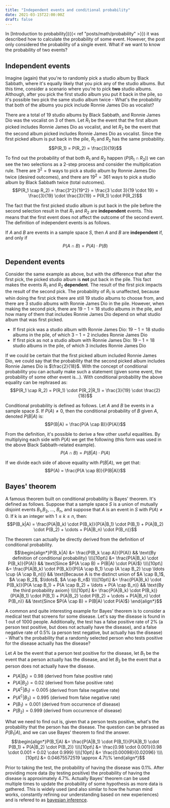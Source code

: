 ```yaml
---
title: "Independent events and conditional probability"
date: 2021-03-15T22:00:00Z
draft: false 
---
```

In [Introduction to probability]({{< ref "posts/math/probability" >}}) it was described how to calculate the probability of some event. However, the post only considered the probability of a single event. What if we want to know the probability of two events?

## Independent events
Imagine (again) that you're to randomly pick a studio album by Black Sabbath, where it's equally likely that you pick any of the studio albums. But this time, consider a scenario where you're to pick **two** studio albums. Although, after you pick the first studio album you put it back in the pile, so it's possible two pick the same studio album twice - What's the probability that both of the albums you pick include Ronnie James Dio as vocalist?

There are a total of 19 studio albums by Black Sabbath, and Ronnie James Dio was the vocalist on 3 of them. Let $R_1$ be the event that the first album picked includes Ronnie James Dio as vocalist, and let $R_2$ be the event that the second album picked includes Ronnie James Dio as vocalist. Since the first picked album is put back in the pile, $R_1$ and $R_2$ has the same probability.
$$P(R_1) = P(R_2) = \frac{3}{19}$$

To find out the probability of that both $R_1$ and $R_2$ happen ($P(R_1 \cap R_2)$) we can see the two selections as a 2-step process and consider the multiplication rule. There are $3^2 = 9$ ways to pick a studio album by Ronnie James Dio twice (desired outcomes), and there are $19^2 = 361$ ways to pick a studio album by Black Sabbath twice (total outcomes).
$$P(R_1 \cap R_2) = \frac{3^2}{19^2} = \frac{3 \cdot 3}{19 \cdot 19} = \frac{3}{19} \cdot \frac{3}{19} = P(R_1) \cdot P(R_2)$$

The fact that the first picked studio album is put back in the pile before the second selection result in that $R_1$ and $R_2$ are **independent** events. This means that the first event does not affect the outcome of the second event. The definition of independent events is as follows.

If $A$ and $B$ are events in a sample space $S$, then $A$ and $B$ are **independent** if, and only if
$$P(A \cap B) = P(A) \cdot P(B)$$

## Dependent events
Consider the same example as above, but with the difference that after the first pick, the picked studio album is **not** put back in the pile. This fact makes the events $R_1$ and $R_2$ **dependent**. The result of the first pick impacts the result of the second pick. The probability of $R_1$ is unaffected, because whin doing the first pick there are still $19$ studio albums to choose from, and there are $3$ studio albums with Ronnie James Dio in the pile. However, when making the second pick, there are $19 - 1 = 18$ studio albums in the pile, and how many of them that includes Ronnie James Dio depend on what studio album that was first picked.
 - If first pick was a studio album with Ronnie James Dio: $19 - 1 = 18$ studio albums in the pile, of which $3 - 1 = 2$ includes Ronnie James Dio
 - If first pick as not a studio album with Ronnie James Dio: $19 - 1 = 18$ studio albums in the  pile, of which $3$ includes Ronnie James Dio

If we could be certain that the first picked album included Ronnie James Dio, we could say that the probability that the second picked album includes Ronnie James Dio is $\frac{2}{18}$. With the concept of conditional probability you can actually make such a statement (given some event, the probability of some other event is...). With conditional probability the above equality can be rephrased as:
$$P(R_1 \cap R_2) = P(R_1) \cdot P(R_2|R_1) = \frac{3}{19} \cdot \frac{2}{18}$$

Conditional probability is defined as follows. Let $A$ and $B$ be events in a sample space $S$. If $P(A) \ne 0$, then the conditional probability of $B$ given $A$, denoted $P(B|A)$ is:
$$P(B|A) = \frac{P(A \cap B)}{P(A)}$$

From the definition, it's possible to derive a few other useful equalities. By multiplying each side with $P(A)$ we get the following (this form was used in the above Black Sabbath-related example).
$$P(A \cap B) = P(B|A) \cdot P(A)$$

If we divide each side of above equality with $P(B|A)$, we get that:
$$P(A) = \frac{P(A \cap B)}{P(B|A)}$$

## Bayes' theorem
A famous theorem built on conditional probability is Bayes' theorem. It's defined as follows. Suppose that a sample space $S$ is a union of mutually disjoint events $B_1$,$B_2$, $\ldots$, $B_n$, and suppose that $A$ is an event in $S$ with $P(A) \ne 0$. If k is an integer with $1 \le k \le n$, then:
$$P(B_k|A) = \frac{P(A|B_k) \cdot P(B_k)}{P(A|B_1) \cdot P(B_1) + P(A|B_2) \cdot P(B_2) + \cdots + P(A|B_n) \cdot P(B_n)}$$

The theorem can actually be directly derived from the definition of conditional probability.
$$\begin{align*}P(B_k|A) &= \frac{P(B_k \cap A)}{P(A)} && \text{By definition of conditional probability} \\\\[10pt\] &= \frac{P(A|B_k) \cdot P(B_k)}{P(A)} && \text{Since $P(A \cap B) = P(B|A) \cdot P(A)$} \\\\[10pt\] &= \frac{P(A|B_k) \cdot P(B_k)}{P((A \cap B_1) \cup (A \cap B_2) \cup \ldots \cup (A \cap B_n))} && \text{Because A is the distinct union of $A \cap B_1$, $A \cap B_2$, $\ldots$, $A \cap B_n$} \\\\[10pt\] &= \frac{P(A|B_k) \cdot P(B_k)}{P(A \cap B_1) + P(A \cap B_2) + \ldots + P(A \cap B_n)} && \text{By the third probability axiom} \\\\[10pt\] &= \frac{P(A|B_k) \cdot P(B_k)}{P(A|B_1) \cdot P(B_1) + P(A|B_2) \cdot P(B_2) + \cdots + P(A|B_n) \cdot P(B_n)} && \text{Since $P(A \cap B) = P(B|A) \cdot P(A)$} \end{align*}$$

A common and quite interesting example for Bayes' theorem is to consider a medical test that screens for some disease. Let's say the disease is found in 1 out of 1000 people. Additionally, the test has a false positive rate of 2% (a person test positive, but does not actually have the disease), and a false negative rate of 0.5% (a person test negative, but actually has the disease) - What's the probability that a randomly selected person who tests positive for the disease actually has the disease?

Let $A$ be the event that a person test positive for the disease, let $B_1$ be the event that a person actually has the disease, and let $B_2$ be the event that a person does not actually have the disease.
 - $P(A|B_1) = 0.98$ (derived from false positive rate)
 - $P(A|B_2) = 0.02$ (derived from false positive rate)
 - $P(A^{\complement}|B_1) = 0.005$ (derived from false negative rate)
 - $P(A^{\complement}|B_2) = 0.995$ (derived from false negative rate)
 - $P(B_1) = 0.001$ (derived from occurrence of disease)
 - $P(B_2) = 0.999$ (derived from occurrence of disease)

What we need to find out is, given that a person tests positive, what's the probability that the person has the disease. The question can be phrased as $P(B_1|A)$, and we can use Bayes' theorem to find the answer. 
$$\begin{align*}P(B_1|A) &= \frac{P(A|B_1) \cdot P(B_1)}{P(A|B_1) \cdot P(B_1) + P(A|B_2) \cdot P(B_2)} \\\\[10pt\] &= \frac{0.98 \cdot 0.001}{0.98 \cdot 0.001 + 0.02 \cdot 0.999} \\\\[10pt\] &= \frac{0.00098}{0.02096} \\\\[10pt\] &= 0.04675572519 \approx 4.7\\% \end{align*}$$

Prior to taking the test, the probability of having the disease was 0.1%. After providing more data (by testing positive) the probability of having the disease is approximately 4.7%. Actually Bayes' theorem can be used multiple times to update the probability of some hypothesis as more data is gathered. This is widely used (and also similar to how the human mind works, constantly refining our understanding based on new experiences) and is refered to as [bayesian inference](https://en.wikipedia.org/wiki/Bayesian_inference).


